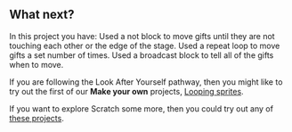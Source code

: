## What next?

In this project you have:
Used a not block to move gifts until they are not touching each other or the edge of the stage.
Used a repeat loop to move gifts a set number of times.
Used a broadcast block to tell all of the gifts when to move.

If you are following the Look After Yourself pathway, then you might like to try out the first of our **Make your own** projects, [Looping sprites](https://projects.raspberrypi.org/en/projects/looping-sprites).

If you want to explore Scratch some more, then you could try out any of [these projects](https://projects.raspberrypi.org/en/projects?software%5B%5D=scratch).
